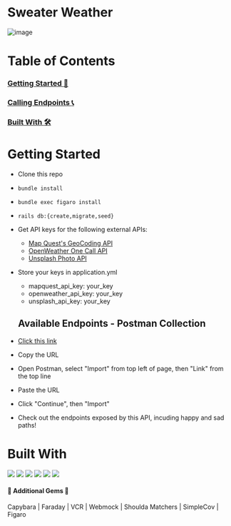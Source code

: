 # Sweater Weather
![image](https://user-images.githubusercontent.com/92954894/173646734-82c4e6dd-dbe0-44f9-8e68-649f1450864d.png)

# Table of Contents

### [Getting Started :runner:](#getting-started)
### [Calling Endpoints :telephone_receiver:](#calling-endpoints)
### [Built With :hammer_and_wrench:](#built-with)

# Getting Started
  
* Clone this repo
* `bundle install`
* `bundle exec figaro install`
* `rails db:{create,migrate,seed}`
* Get API keys for the following external APIs:
  * [Map Quest's GeoCoding API](https://developer.mapquest.com/documentation/geocoding-api/)
  * [OpenWeather One Call API ](https://openweathermap.org/api/one-call-api)
  * [Unsplash Photo API](https://unsplash.com/developers)
* Store your keys in application.yml
  * mapquest_api_key: your_key
  * openweather_api_key: your_key
  * unsplash_api_key: your_key
  
  ## Available Endpoints - Postman Collection
* [Click this link](https://www.getpostman.com/collections/e300ab67bc182a9573c0)
* Copy the URL
* Open Postman, select "Import" from top left of page, then "Link" from the top line
* Paste the URL
* Click "Continue", then "Import"
* Check out the endpoints exposed by this API, incuding happy and sad paths!
  
# Built With
  <img src="https://img.shields.io/badge/GitHub-100000?style=for-the-badge&logo=github&logoColor=white" />  <img src="https://img.shields.io/badge/Markdown-000000?style=for-the-badge&logo=markdown&logoColor=white" />  <img src="https://img.shields.io/badge/Postman-FF6C37?style=for-the-badge&logo=Postman&logoColor=white"/> <img src="https://img.shields.io/badge/Ruby_on_Rails-CC0000?style=for-the-badge&logo=ruby-on-rails&logoColor=white" /> <img src="https://img.shields.io/badge/Ruby-CC342D?style=for-the-badge&logo=ruby&logoColor=white" /> <img src="https://img.shields.io/badge/PostgreSQL-316192?style=for-the-badge&logo=postgresql&logoColor=white" />      
  
#### :gem: Additional Gems :gem:
Capybara |
Faraday |
VCR |
Webmock |
Shoulda Matchers |
SimpleCov |
Figaro
